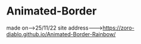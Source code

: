 # Animated-Border
made on-->25/11/22
site address--->https://zoro-diablo.github.io/Animated-Border-Rainbow/
